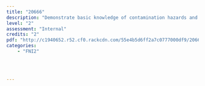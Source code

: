 ```yaml
---
title: "20666"
description: "Demonstrate basic knowledge of contamination hazards and control methods used in a food business"
level: "2"
assessment: "Internal"
credits: "2"
pdf: "http://c1940652.r52.cf0.rackcdn.com/55e4b5d6ff2a7c0777000df9/20666.pdf"
categories:
    - "FNI2"
    
    
    
    
---
```

